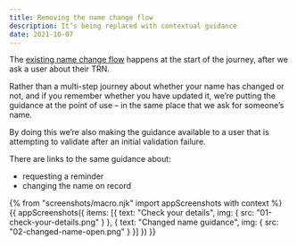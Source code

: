 ```yaml
---
title: Removing the name change flow
description: It’s being replaced with contextual guidance
date: 2021-10-07
---
```


The [existing name change flow](/register-for-an-npq/service-september-2021/#has-your-name-changed) happens at the start of the journey, after we ask a user about their TRN.

Rather than a multi-step journey about whether your name has changed or not, and if you remember whether you have updated it, we’re putting the guidance at the point of use – in the same place that we ask for someone’s name.

By doing this we’re also making the guidance available to a user that is attempting to validate after an initial validation failure.

There are links to the same guidance about:

- requesting a reminder
- changing the name on record

{% from "screenshots/macro.njk" import appScreenshots with context %}
{{ appScreenshots({
  items: [{
      text: "Check your details",
      img: { src: "01-check-your-details.png" }
    }, {
      text: "Changed name guidance",
      img: { src: "02-changed-name-open.png" }
    }]
}) }}
